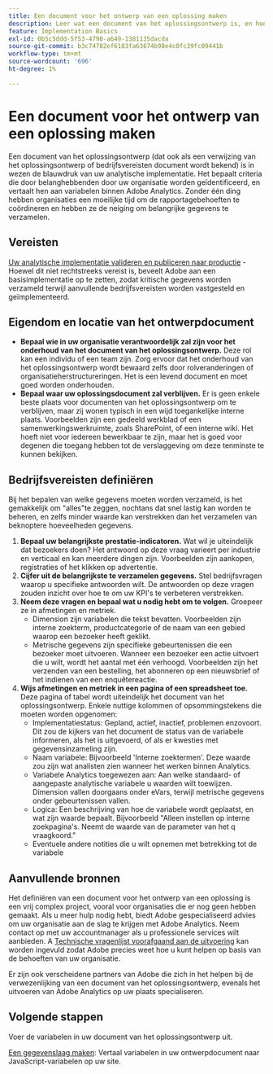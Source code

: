 ```yaml
---
title: Een document voor het ontwerp van een oplossing maken
description: Leer wat een document van het oplossingsontwerp is, en hoe u het in uw organisatie kunt gebruiken.
feature: Implementation Basics
exl-id: 0b5c5ddd-5f53-4790-a649-1381135dacda
source-git-commit: b3c74782ef6183fa63674b98e4c0fc39fc09441b
workflow-type: tm+mt
source-wordcount: '696'
ht-degree: 1%

---
```


# Een document voor het ontwerp van een oplossing maken

Een document van het oplossingsontwerp (dat ook als een verwijzing van het oplossingsontwerp of bedrijfsvereisten document wordt bekend) is in wezen de blauwdruk van uw analytische implementatie. Het bepaalt criteria die door belanghebbenden door uw organisatie worden geïdentificeerd, en vertaalt hen aan variabelen binnen Adobe Analytics. Zonder één ding hebben organisaties een moeilijke tijd om de rapportagebehoeften te coördineren en hebben ze de neiging om belangrijke gegevens te verzamelen.

## Vereisten

[Uw analytische implementatie valideren en publiceren naar productie](../launch/validate-publish-prod.md) - Hoewel dit niet rechtstreeks vereist is, beveelt Adobe aan een basisimplementatie op te zetten, zodat kritische gegevens worden verzameld terwijl aanvullende bedrijfsvereisten worden vastgesteld en geïmplementeerd.

## Eigendom en locatie van het ontwerpdocument

* **Bepaal wie in uw organisatie verantwoordelijk zal zijn voor het onderhoud van het document van het oplossingsontwerp.** Deze rol kan een individu of een team zijn. Zorg ervoor dat het onderhoud van het oplossingsontwerp wordt bewaard zelfs door rolveranderingen of organisatieherstructureringen. Het is een levend document en moet goed worden onderhouden.
* **Bepaal waar uw oplossingsdocument zal verblijven.** Er is geen enkele beste plaats voor documenten van het oplossingsontwerp om te verblijven, maar zij wonen typisch in een wijd toegankelijke interne plaats. Voorbeelden zijn een gedeeld werkblad of een samenwerkingswerkruimte, zoals SharePoint, of een interne wiki. Het hoeft niet voor iedereen bewerkbaar te zijn, maar het is goed voor degenen die toegang hebben tot de verslaggeving om deze tenminste te kunnen bekijken.

## Bedrijfsvereisten definiëren

Bij het bepalen van welke gegevens moeten worden verzameld, is het gemakkelijk om &quot;alles&quot;te zeggen, nochtans dat snel lastig kan worden te beheren, en zelfs minder waarde kan verstrekken dan het verzamelen van beknoptere hoeveelheden gegevens.

1. **Bepaal uw belangrijkste prestatie-indicatoren.** Wat wil je uiteindelijk dat bezoekers doen? Het antwoord op deze vraag varieert per industrie en verticaal en kan meerdere dingen zijn. Voorbeelden zijn aankopen, registraties of het klikken op advertentie.
1. **Cijfer uit de belangrijkste te verzamelen gegevens.** Stel bedrijfsvragen waarop u specifieke antwoorden wilt. De antwoorden op deze vragen zouden inzicht over hoe te om uw KPI&#39;s te verbeteren verstrekken.
1. **Neem deze vragen en bepaal wat u nodig hebt om te volgen.** Groepeer ze in afmetingen en metriek.
   * Dimension zijn variabelen die tekst bevatten. Voorbeelden zijn interne zoekterm, productcategorie of de naam van een gebied waarop een bezoeker heeft geklikt.
   * Metrische gegevens zijn specifieke gebeurtenissen die een bezoeker moet uitvoeren. Wanneer een bezoeker een actie uitvoert die u wilt, wordt het aantal met één verhoogd. Voorbeelden zijn het verzenden van een bestelling, het abonneren op een nieuwsbrief of het indienen van een enquêtereactie.
1. **Wijs afmetingen en metriek in een pagina of een spreadsheet toe.** Deze pagina of tabel wordt uiteindelijk het document van het oplossingsontwerp. Enkele nuttige kolommen of opsommingstekens die moeten worden opgenomen:
   * Implementatiestatus: Gepland, actief, inactief, problemen enzovoort. Dit zou de kijkers van het document de status van de variabele informeren, als het is uitgevoerd, of als er kwesties met gegevensinzameling zijn.
   * Naam variabele: Bijvoorbeeld &#39;Interne zoektermen&#39;. Deze waarde zou zijn wat analisten zien wanneer het werken binnen Analytics.
   * Variabele Analytics toegewezen aan: Aan welke standaard- of aangepaste analytische variabele u waarden wilt toewijzen. Dimension vallen doorgaans onder eVars, terwijl metrische gegevens onder gebeurtenissen vallen.
   * Logica: Een beschrijving van hoe de variabele wordt geplaatst, en wat zijn waarde bepaalt. Bijvoorbeeld &quot;Alleen instellen op interne zoekpagina&#39;s. Neemt de waarde van de parameter van het q vraagkoord.&quot;
   * Eventuele andere notities die u wilt opnemen met betrekking tot de variabele

## Aanvullende bronnen

Het definiëren van een document voor het ontwerp van een oplossing is een vrij complex project, vooral voor organisaties die er nog geen hebben gemaakt. Als u meer hulp nodig hebt, biedt Adobe gespecialiseerd advies om uw organisatie aan de slag te krijgen met Adobe Analytics. Neem contact op met uw accountmanager als u professionele services wilt aanbieden. A [Technische vragenlijst voorafgaand aan de uitvoering](assets/technical-pre-implementation-questionnaire.pdf) kan worden ingevuld zodat Adobe precies weet hoe u kunt helpen op basis van de behoeften van uw organisatie.

Er zijn ook verscheidene partners van Adobe die zich in het helpen bij de verwezenlijking van een document van het oplossingsontwerp, evenals het uitvoeren van Adobe Analytics op uw plaats specialiseren.

## Volgende stappen

Voer de variabelen in uw document van het oplossingsontwerp uit.

[Een gegevenslaag maken](data-layer.md): Vertaal variabelen in uw ontwerpdocument naar JavaScript-variabelen op uw site.
